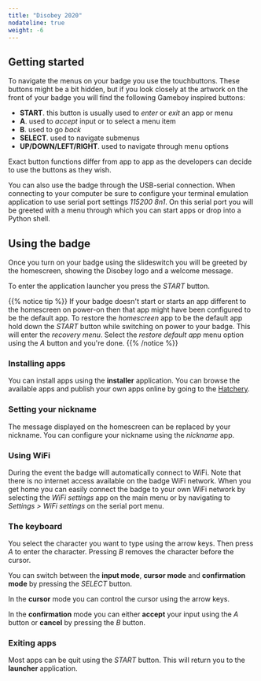 ```yaml
---
title: "Disobey 2020"
nodateline: true
weight: -6
---
```


## Getting started

To navigate the menus on your badge you use the touchbuttons. These buttons might be a bit hidden, but if you look closely at the artwork on the front of your badge you will find the following Gameboy inspired buttons:

 - **START**. this button is usually used to *enter* or *exit* an app or menu
 - **A**. used to *accept* input or to select a menu item
 - **B**. used to go *back*
 - **SELECT**. used to navigate submenus
 - **UP/DOWN/LEFT/RIGHT**. used to navigate through menu options

Exact button functions differ from app to app as the developers can decide to use the buttons as they wish.

You can also use the badge through the USB-serial connection. When connecting to your computer be sure to configure your terminal emulation application to use serial port settings *115200 8n1*. On this serial port you will be greeted with a menu through which you can start apps or drop into a Python shell.

## Using the badge

Once you turn on your badge using the slideswitch you will be greeted by the homescreen, showing the Disobey logo and a welcome message.

To enter the application launcher you press the *START* button.

{{% notice tip %}}
If your badge doesn't start or starts an app different to the homescreen on power-on then that app might have been configured to be the default app. To restore the *homescreen* app to be the default app hold down the *START* button while switching on power to your badge. This will enter the *recovery menu*. Select the *restore default app* menu option using the *A* button and you're done.
{{% /notice %}}

### Installing apps

You can install apps using the **installer** application. You can browse the available apps and publish your own apps online by going to the [Hatchery](https://hatchery.badge.team).

### Setting your nickname

The message displayed on the homescreen can be replaced by your nickname. You can configure your nickname using the *nickname* app.

### Using WiFi

During the event the badge will automatically connect to WiFi. Note that there is no internet access available on the badge WiFi network. When you get home you can easily connect the badge to your own WiFi network by selecting the *WiFi settings* app on the main menu or by navigating to *Settings > WiFi settings* on the serial port menu.

### The keyboard
You select the character you want to type using the arrow keys. Then press *A* to enter the character. Pressing *B* removes the character before the cursor.

You can switch between the **input mode**, **cursor mode** and **confirmation mode** by pressing the *SELECT* button.

In the **cursor** mode you can control the cursor using the arrow keys.

In the **confirmation** mode you can either **accept** your input using the *A* button or **cancel** by pressing the *B* button.

### Exiting apps
Most apps can be quit using the *START* button. This will return you to the **launcher** application.
